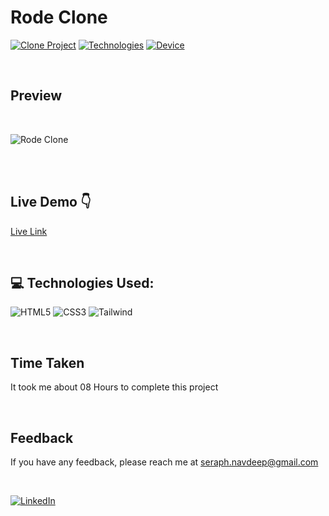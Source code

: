

# Rode Clone 
[![Clone Project](https://img.shields.io/badge/Clone-Project-red)](http://www.gnu.org/licenses/agpl-3.0) [![Technologies](https://img.shields.io/badge/Technologies%20-HTML%2FCSS%2FTailwindCSS-brightgreen)](http://www.gnu.org/licenses/agpl-3.0) [![Device](https://img.shields.io/badge/Multi%20Device%20-Responsive-brightgreen)](http://www.gnu.org/licenses/agpl-3.0) 

</br>

## Preview
<br/> 

![Rode Clone](./screenshot.png)

<br/> 
<br/> 



## Live Demo 👇
[Live Link](https://rode-clone-asb.vercel.app/)

<br/> 

## 💻 Technologies Used:
![HTML5](https://img.shields.io/badge/html5-%23E34F26.svg?style=for-the-badge&logo=html5&logoColor=white)
![CSS3](https://img.shields.io/badge/css3-%231572B6.svg?style=for-the-badge&logo=css3&logoColor=white) 
![Tailwind](https://img.shields.io/badge/Tailwind_CSS-38B2AC?style=for-the-badge&logo=tailwind-css&logoColor=white) 

</br>

<!-- ## Demo -->




## Time Taken
It took me about 08 Hours to complete this project

<br/> 

## Feedback

If you have any feedback, please reach me at seraph.navdeep@gmail.com

<br/> 

<!-- Social Links -->

[![LinkedIn][linkedin-shield]][linkedin-url]






<!-- Linkedin -->
[linkedin-shield]: https://img.shields.io/badge/-LinkedIn-black.svg?style=for-the-badge&logo=linkedin&colorB=0B5FBB
[linkedin-url]: https://www.linkedin.com/in/navdeep-singh-a9112313b/



